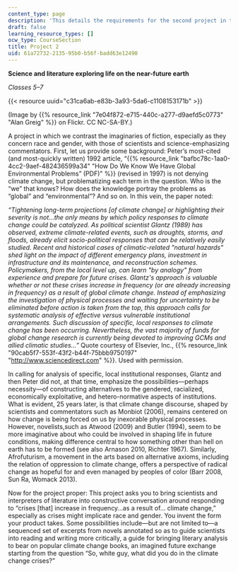 ```yaml
---
content_type: page
description: 'This details the requirements for the second project in the course. '
draft: false
learning_resource_types: []
ocw_type: CourseSection
title: Project 2
uid: 61a72732-2135-95b0-b56f-badd63e12490
---
```

**Science and literature exploring life on the near-future earth**

*Classes 5–7*

{{< resource uuid="c31ca6ab-e83b-3a93-5da6-c1108153171b" >}}

(Image by {{% resource_link "7e04f872-e715-440c-a277-d9aefd5c0773" "Alan Greig" %}} on Flickr. CC NC-SA-BY.)

A project in which we contrast the imaginaries of fiction, especially as they concern race and gender, with those of scientists and science-emphasizing commentators. First, let us provide some background: Peter’s most-cited (and most-quickly written) 1992 article, “{{% resource_link "bafbc78c-1aa0-4cc2-9aef-482436599a34" "How Do We Know We Have Global Environmental Problems” (PDF)" %}} (revised in 1997) is not denying climate change, but problematizing each term in the question. Who is the “we” that knows? How does the knowledge portray the problems as “global” and “environmental”? And so on. In this vein, the paper noted:

*“Tightening long-term projections \[of climate change\] or highlighting their severity is not…the only means by which policy responses to climate change could be catalyzed. As political scientist Glantz (1989) has observed, extreme climate-related events, such as droughts, storms, and floods, already elicit socio-political responses that can be relatively easily studied. Recent and historical cases of climatic-related "natural hazards" shed light on the impact of different emergency plans, investment in infrastructure and its maintenance, and reconstruction schemes. Policymakers, from the local level up, can learn "by analogy" from experience and prepare for future crises. Glantz's approach is valuable whether or not these crises increase in frequency (or are already increasing in frequency) as a result of global climate change. Instead of emphasizing the investigation of physical processes and waiting for uncertainty to be eliminated before action is taken from the top, this approach calls for systematic analysis of effective versus vulnerable institutional arrangements. Such discussion of specific, local responses to climate change has been occurring. Nevertheless, the vast majority of funds for global change research is currently being devoted to improving GCMs and allied climatic studies…”* Quote courtesy of Elsevier, Inc., {{% resource_link "90cab5f7-553f-43f2-b44f-75bbb9750197" "http://www.sciencedirect.com" %}}. Used with permission.

In calling for analysis of specific, local institutional responses, Glantz and then Peter did not, at that time, emphasize the possibilities—perhaps necessity—of constructing alternatives to the gendered, racialized, economically exploitative, and hetero-normative aspects of institutions. What is evident, 25 years later, is that climate change discourse, shaped by scientists and commentators such as Monbiot (2006), remains centered on how change is being forced on us by inexorable physical processes. However, novelists,such as Atwood (2009) and Butler (1994), seem to be more imaginative about who could be involved in shaping life in future conditions, making difference central to how something other than hell on earth has to be formed (see also Arnason 2010, Richter 1967). Similarly, Afrofuturism, a movement in the arts based on alternative axioms, including the relation of oppression to climate change, offers a perspective of radical change as hopeful for and even managed by peoples of color (Barr 2008, Sun Ra, Womack 2013).

Now for the project proper: This project asks you to bring scientists and interpreters of literature into constructive conversation around responding to “crises \[that\] increase in frequency…as a result of… climate change,” especially as crises might implicate race and gender. You invent the form your product takes. Some possibilities include—but are not limited to—a sequenced set of excerpts from novels annotated so as to guide scientists into reading and writing more critically, a guide for bringing literary analysis to bear on popular climate change books, an imagined future exchange starting from the question “So, white guy, what did you do in the climate change crises?”
